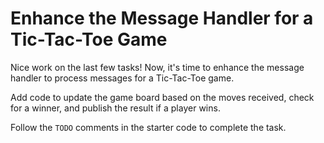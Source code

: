 # Enhance the Message Handler for a Tic-Tac-Toe Game

Nice work on the last few tasks! Now, it's time to enhance the message handler to process messages for a Tic-Tac-Toe game.

Add code to update the game board based on the moves received, check for a winner, and publish the result if a player wins.

Follow the `TODO` comments in the starter code to complete the task.